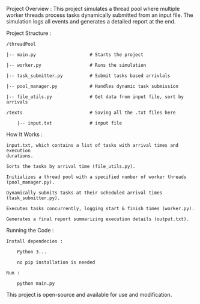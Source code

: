 Project Overview :
    This project simulates a thread pool where multiple worker threads process tasks 
    dynamically submitted from an input file. The simulation logs all events and generates a 
    detailed report at the end.

Project Structure : 

    /threadPool

    |-- main.py                    # Starts the project

    |-- worker.py                  # Runs the simulation 
    
    |-- task_submitter.py          # Submit tasks based arrivlals
    
    |-- pool_manager.py            # Handles dynamic task submission
    
    |-- file_utils.py              # Get data from input file, sort by arrivals
    
    /texts                         # Saving all the .txt files here 
    
        |-- input.txt              # input file

How It Works :

    input.txt, which contains a list of tasks with arrival times and execution
    durations.

    Sorts the tasks by arrival time (file_utils.py).

    Initializes a thread pool with a specified number of worker threads 
    (pool_manager.py).

    Dynamically submits tasks at their scheduled arrival times (task_submitter.py).

    Executes tasks concurrently, logging start & finish times (worker.py).

    Generates a final report summarizing execution details (output.txt).

Running the Code :

    Install dependecies :

        Python 3...

        no pip installation is needed

    Run :

        python main.py



This project is open-source and available for use and modification.